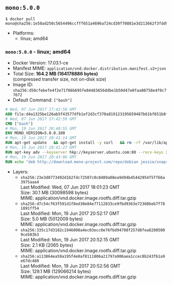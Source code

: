 ## `mono:5.0.0`

```console
$ docker pull mono@sha256:1e58ad250c5654496ccfff651a4696a724cd30f70881e3d213662f3fdd9af971
```

-	Platforms:
	-	linux; amd64

### `mono:5.0.0` - linux; amd64

-	Docker Version: 17.03.1-ce
-	Manifest MIME: `application/vnd.docker.distribution.manifest.v2+json`
-	Total Size: **164.2 MB (164178886 bytes)**  
	(compressed transfer size, not on-disk size)
-	Image ID: `sha256:d58cfebefe4f2e71f86b695fe84483656ddbe1b50d47e0faa80758e4f0c77672`
-	Default Command: `["bash"]`

```dockerfile
# Wed, 07 Jun 2017 17:42:58 GMT
ADD file:d4a1325be126ab5f43577dfb1ef2d3cf370a819123195659487b61bf651b8f00 in / 
# Wed, 07 Jun 2017 17:42:59 GMT
CMD ["bash"]
# Mon, 19 Jun 2017 20:40:55 GMT
ENV MONO_VERSION=5.0.0.100
# Mon, 19 Jun 2017 20:41:14 GMT
RUN apt-get update   && apt-get install -y curl   && rm -rf /var/lib/apt/lists/*
# Mon, 19 Jun 2017 20:41:27 GMT
RUN apt-key adv --keyserver hkp://keyserver.ubuntu.com:80 --recv-keys 3FA7E0328081BFF6A14DA29AA6A19B38D3D831EF
# Mon, 19 Jun 2017 20:43:06 GMT
RUN echo "deb http://download.mono-project.com/repo/debian jessie/snapshots/$MONO_VERSION main" > /etc/apt/sources.list.d/mono-official.list   && apt-get update   && apt-get install -y binutils mono-devel ca-certificates-mono fsharp mono-vbnc nuget referenceassemblies-pcl   && rm -rf /var/lib/apt/lists/* /tmp/*
```

-	Layers:
	-	`sha256:23e3d0773492d1b2fdc72507c0c8409a08ea9d94b45442954f5ff66a3975aaa4`  
		Last Modified: Wed, 07 Jun 2017 18:01:23 GMT  
		Size: 30.1 MB (30098598 bytes)  
		MIME: application/vnd.docker.image.rootfs.diff.tar.gzip
	-	`sha256:d7c54cf63f591d1f8ed30e84e77112833ce9fbd9363e72360beb7f781891ff54`  
		Last Modified: Mon, 19 Jun 2017 20:52:17 GMT  
		Size: 5.0 MB (5012009 bytes)  
		MIME: application/vnd.docker.image.rootfs.diff.tar.gzip
	-	`sha256:335c17d3182c1946008a4ec03ecc0e76fbd94708f257d8fea82805009ce503b3`  
		Last Modified: Mon, 19 Jun 2017 20:52:15 GMT  
		Size: 2.1 KB (2065 bytes)  
		MIME: application/vnd.docker.image.rootfs.diff.tar.gzip
	-	`sha256:a113864ea59a195f4e0af8111806a21797a906aea1ccec8b243fb1a9e67dc480`  
		Last Modified: Mon, 19 Jun 2017 20:52:56 GMT  
		Size: 129.1 MB (129066214 bytes)  
		MIME: application/vnd.docker.image.rootfs.diff.tar.gzip
